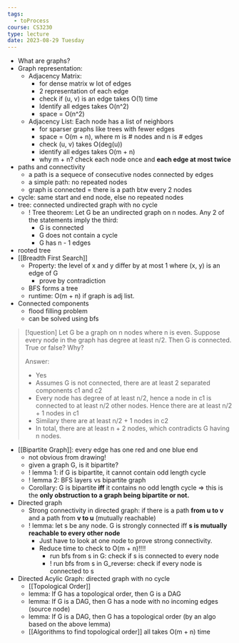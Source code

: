```yaml
---
tags:
  - toProcess
course: CS3230
type: lecture
date: 2023-08-29 Tuesday
---
```


- What are graphs?
- Graph representation:
	- Adjacency Matrix: 
		- for dense matrix w lot of edges
		- 2 representation of each edge
		- check if (u, v) is an edge takes O(1) time
		- Identify all edges takes O(n^2)
		- space = O(n^2)
	- Adjacency List: Each node has a list of neighbors
		- for sparser graphs like trees with fewer edges
		- space = O(m + n), where m is # nodes and n is # edges
		- check (u, v) takes O(deg(u))
		- identify all edges takes O(m + n)
		- why m + n? check each node once and **each edge at most twice**
- paths and connectivity
	- a path is a sequece of consecutive nodes connected by edges
	- a simple path: no repeated nodes
	- graph is connected = there is a path btw every 2 nodes
- cycle: same start and end node, else no repeated nodes
- tree: connected undirected graph with no cycle
	- ! Tree theorem: Let G be an undirected graph on n nodes. Any 2 of the statements imply the third:
		- G is connected
		- G does not contain a cycle
		- G has n - 1 edges
- rooted tree
- [[Breadth First Search]]
	- Property: the level of x and y differ by at most 1 where (x, y) is an edge of G
		- prove by contradiction
	- BFS forms a tree
	- runtime: O(m + n) if graph is adj list. 
- Connected components
	- flood filling problem
	- can be solved using bfs

>[!question]
> Let G be a graph on n nodes where n is even. Suppose every node in the graph has degree at least n/2. Then G is connected. True or false? Why?
> 
> Answer:
> - Yes
> - Assumes G is not connected, there are at least 2 separated components c1 and c2
> - Every node has degree of at least n/2, hence a node in c1 is connected to at least n/2 other nodes. Hence there are at least n/2 + 1 nodes in c1
> - Similary there are at least n/2 + 1 nodes in c2
> - In total, there are at least n + 2 nodes, which contradicts G having n nodes.




- [[Bipartite Graph]]: every edge has one red and one blue end
	- not obvious from drawing!
	- given a graph G, is it bipartite?
	- ! lemma 1: if G is bipartite, it cannot contain odd length cycle
	- ! lemma 2:  BFS layers vs bipartite graph
	- Corollary: G is bipartite **iff** it contains no odd length cycle => this is the **only obstruction to a graph being bipartite or not.**
- Directed graph
	- Strong connectivity in directed graph: if there is a path **from u to v** and a path from **v to u** (mutually reachable)
	- ! lemma: let s be any node. G is strongly connected iff **s is mutually reachable to every other node**
		- Just have to look at one node to prove strong connectivity.
		- Reduce time to check to O(m + n)!!!! 
			- run bfs from s in G: check if s is connected to every node
			- ! run bfs from s in G_reverse: check if every node is connected to s
- Directed Acylic Graph: directed graph with no cycle
	- [[Topological Order]]
	- lemma: If G has a topological order, then G is a DAG
	- lemma: If G is a DAG, then G has a node with no incoming edges (source node)
	- lemma: If G is a DAG, then G has a topological order (by an algo based on the above lemma)
	- [[Algorithms to find topological order]] all takes O(m + n) time